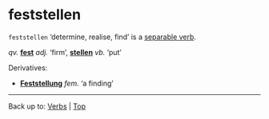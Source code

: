 # feststellen

`feststellen` ‘determine, realise, find’ is a [separable verb](../../separableVerbs.md).

*qv.* **[fest](../../../adjectives/f/fe/fest.md)** *adj.* ‘firm’, **[stellen](../../s/st/stellen.md)** *vb.* ‘put’

Derivatives:
- **[Feststellung](../../../nouns/f/fe/Feststellung.md)** *fem.* ‘a finding’

----

Back up to: [Verbs](../../index.md) | [Top](../../../index.md)
